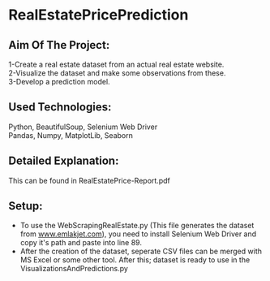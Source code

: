 # RealEstatePricePrediction

## Aim Of The Project:
1-Create a real estate dataset from an actual real estate website.  
2-Visualize the dataset and make some observations from these.  
3-Develop a prediction model.  
## Used Technologies:
 Python, BeautifulSoup, Selenium Web Driver  
 Pandas, Numpy, MatplotLib, Seaborn
## Detailed Explanation:
 This can be found in RealEstatePrice-Report.pdf
## Setup:
 * To use the WebScrapingRealEstate.py (This file generates the dataset from www.emlakjet.com), you need to install Selenium Web Driver and copy it's path and paste into line 89.  
 * After the creation of the dataset, seperate CSV files can be merged with MS Excel or some other tool. After this; dataset is ready to use in the VisualizationsAndPredictions.py
